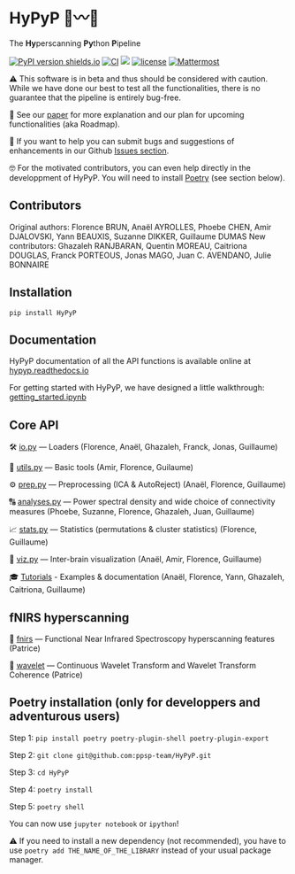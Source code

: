 # HyPyP 🐍〰️🐍

The **Hy**perscanning **Py**thon **P**ipeline

[![PyPI version shields.io](https://img.shields.io/pypi/v/hypyp.svg)](https://pypi.org/project/HyPyP/) [![CI](https://github.com/ppsp-team/HyPyP/actions/workflows/Build.yml/badge.svg)](https://github.com/ppsp-team/HyPyP/actions/workflows/Build.yml) <a href="https://hypyp.readthedocs.io"><img src="https://readthedocs.org/projects/hypyp/badge/?version=latest"></a> [![license](https://img.shields.io/badge/License-BSD%203--Clause-blue.svg)](https://opensource.org/licenses/BSD-3-Clause) [![Mattermost](https://img.shields.io/discord/1065810348944408616?color=blue)](https://discord.gg/zYzjeGj7D6)

⚠️ This software is in beta and thus should be considered with caution. While we have done our best to test all the functionalities, there is no guarantee that the pipeline is entirely bug-free.

📖 See our [paper](https://academic.oup.com/scan/advance-article/doi/10.1093/scan/nsaa141/5919711) for more explanation and our plan for upcoming functionalities (aka Roadmap).

🤝 If you want to help you can submit bugs and suggestions of enhancements in our Github [Issues section](https://github.com/ppsp-team/HyPyP/issues).

🤓 For the motivated contributors, you can even help directly in the developpment of HyPyP. You will need to install [Poetry](https://python-poetry.org/) (see section below).

## Contributors

Original authors: Florence BRUN, Anaël AYROLLES, Phoebe CHEN, Amir DJALOVSKI, Yann BEAUXIS, Suzanne DIKKER, Guillaume DUMAS
New contributors: Ghazaleh RANJBARAN, Quentin MOREAU, Caitriona DOUGLAS, Franck PORTEOUS, Jonas MAGO, Juan C. AVENDANO, Julie BONNAIRE

## Installation

```
pip install HyPyP
```

## Documentation

HyPyP documentation of all the API functions is available online at [hypyp.readthedocs.io](https://hypyp.readthedocs.io/)

For getting started with HyPyP, we have designed a little walkthrough: [getting_started.ipynb](https://github.com/ppsp-team/HyPyP/blob/master/tutorial/getting_started.ipynb)

## Core API

🛠 [io.py](https://github.com/ppsp-team/HyPyP/blob/master/hypyp/io.py) — Loaders (Florence, Anaël, Ghazaleh, Franck, Jonas, Guillaume)

🧰 [utils.py](https://github.com/ppsp-team/HyPyP/blob/master/hypyp/utils.py) — Basic tools (Amir, Florence, Guilaume)

⚙️ [prep.py](https://github.com/ppsp-team/HyPyP/blob/master/hypyp/prep.py) — Preprocessing (ICA & AutoReject) (Anaël, Florence, Guillaume)

🔠 [analyses.py](https://github.com/ppsp-team/HyPyP/blob/master/hypyp/analyses.py) — Power spectral density and wide choice of connectivity measures (Phoebe, Suzanne, Florence, Ghazaleh, Juan, Guillaume)

📈 [stats.py](https://github.com/ppsp-team/HyPyP/blob/master/hypyp/stats.py) — Statistics (permutations & cluster statistics) (Florence, Guillaume)

🧠 [viz.py](https://github.com/ppsp-team/HyPyP/blob/master/hypyp/viz.py) — Inter-brain visualization (Anaël, Amir, Florence, Guillaume)

🎓 [Tutorials](https://github.com/ppsp-team/HyPyP/tree/master/tutorial) - Examples & documentation (Anaël, Florence, Yann, Ghazaleh, Caitriona, Guillaume)

## fNIRS hyperscanning

🔦 [fnirs](https://github.com/ppsp-team/HyPyP/blob/master/hypyp/fnirs) — Functional Near Infrared Spectroscopy hyperscanning features (Patrice)

🌊 [wavelet](https://github.com/ppsp-team/HyPyP/blob/master/hypyp/wavelet) — Continuous Wavelet Transform and Wavelet Transform Coherence (Patrice)

## Poetry installation (only for developpers and adventurous users)

Step 1: `pip install poetry poetry-plugin-shell poetry-plugin-export`

Step 2: `git clone git@github.com:ppsp-team/HyPyP.git`

Step 3: `cd HyPyP`

Step 4: `poetry install`

Step 5: `poetry shell`

You can now use `jupyter notebook` or `ipython`!

⚠️ If you need to install a new dependency (not recommended), you have to use `poetry add THE_NAME_OF_THE_LIBRARY` instead of your usual package manager.
